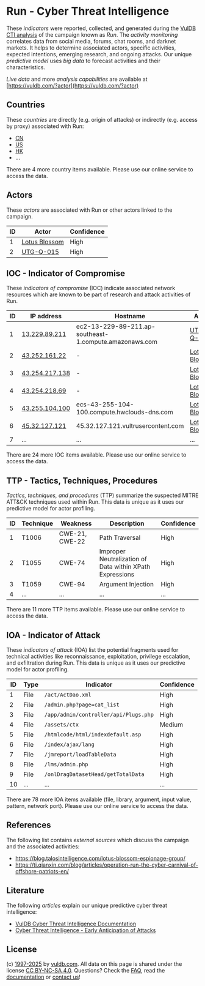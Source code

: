 # Run - Cyber Threat Intelligence

These _indicators_ were reported, collected, and generated during the [VulDB CTI analysis](https://vuldb.com/?kb.cti) of the campaign known as _Run_. The _activity monitoring_ correlates data from social media, forums, chat rooms, and darknet markets. It helps to determine associated actors, specific activities, expected intentions, emerging research, and ongoing attacks. Our unique _predictive model_ uses _big data_ to forecast activities and their characteristics.

_Live data_ and more _analysis capabilities_ are available at [https://vuldb.com/?actor](https://vuldb.com/?actor)

## Countries

These _countries_ are directly (e.g. origin of attacks) or indirectly (e.g. access by proxy) associated with Run:

* [CN](https://vuldb.com/?country.cn)
* [US](https://vuldb.com/?country.us)
* [HK](https://vuldb.com/?country.hk)
* ...

There are 4 more country items available. Please use our online service to access the data.

## Actors

These _actors_ are associated with Run or other actors linked to the campaign.

ID | Actor | Confidence
-- | ----- | ----------
1 | [Lotus Blossom](https://vuldb.com/?actor.lotus_blossom) | High
2 | [UTG-Q-015](https://vuldb.com/?actor.utg-q-015) | High

## IOC - Indicator of Compromise

These _indicators of compromise_ (IOC) indicate associated network resources which are known to be part of research and attack activities of Run.

ID | IP address | Hostname | Actor | Confidence
-- | ---------- | -------- | ----- | ----------
1 | [13.229.89.211](https://vuldb.com/?ip.13.229.89.211) | ec2-13-229-89-211.ap-southeast-1.compute.amazonaws.com | [UTG-Q-015](https://vuldb.com/?actor.utg-q-015) | Medium
2 | [43.252.161.22](https://vuldb.com/?ip.43.252.161.22) | - | [Lotus Blossom](https://vuldb.com/?actor.lotus_blossom) | High
3 | [43.254.217.138](https://vuldb.com/?ip.43.254.217.138) | - | [Lotus Blossom](https://vuldb.com/?actor.lotus_blossom) | High
4 | [43.254.218.69](https://vuldb.com/?ip.43.254.218.69) | - | [Lotus Blossom](https://vuldb.com/?actor.lotus_blossom) | High
5 | [43.255.104.100](https://vuldb.com/?ip.43.255.104.100) | ecs-43-255-104-100.compute.hwclouds-dns.com | [Lotus Blossom](https://vuldb.com/?actor.lotus_blossom) | High
6 | [45.32.127.121](https://vuldb.com/?ip.45.32.127.121) | 45.32.127.121.vultrusercontent.com | [Lotus Blossom](https://vuldb.com/?actor.lotus_blossom) | Medium
7 | ... | ... | ... | ...

There are 24 more IOC items available. Please use our online service to access the data.

## TTP - Tactics, Techniques, Procedures

_Tactics, techniques, and procedures_ (TTP) summarize the suspected MITRE ATT&CK techniques used within Run. This data is unique as it uses our predictive model for actor profiling.

ID | Technique | Weakness | Description | Confidence
-- | --------- | -------- | ----------- | ----------
1 | T1006 | CWE-21, CWE-22 | Path Traversal | High
2 | T1055 | CWE-74 | Improper Neutralization of Data within XPath Expressions | High
3 | T1059 | CWE-94 | Argument Injection | High
4 | ... | ... | ... | ...

There are 11 more TTP items available. Please use our online service to access the data.

## IOA - Indicator of Attack

These _indicators of attack_ (IOA) list the potential fragments used for technical activities like reconnaissance, exploitation, privilege escalation, and exfiltration during Run. This data is unique as it uses our predictive model for actor profiling.

ID | Type | Indicator | Confidence
-- | ---- | --------- | ----------
1 | File | `/act/ActDao.xml` | High
2 | File | `/admin.php?page=cat_list` | High
3 | File | `/app/admin/controller/api/Plugs.php` | High
4 | File | `/assets/ctx` | Medium
5 | File | `/htmlcode/html/indexdefault.asp` | High
6 | File | `/index/ajax/lang` | High
7 | File | `/jmreport/loadTableData` | High
8 | File | `/lms/admin.php` | High
9 | File | `/onlDragDatasetHead/getTotalData` | High
10 | ... | ... | ...

There are 78 more IOA items available (file, library, argument, input value, pattern, network port). Please use our online service to access the data.

## References

The following list contains _external sources_ which discuss the campaign and the associated activities:

* https://blog.talosintelligence.com/lotus-blossom-espionage-group/
* https://ti.qianxin.com/blog/articles/operation-run-the-cyber-carnival-of-offshore-patriots-en/

## Literature

The following _articles_ explain our unique predictive cyber threat intelligence:

* [VulDB Cyber Threat Intelligence Documentation](https://vuldb.com/?kb.cti)
* [Cyber Threat Intelligence - Early Anticipation of Attacks](https://www.scip.ch/en/?labs.20201022)

## License

(c) [1997-2025](https://vuldb.com/?kb.changelog) by [vuldb.com](https://vuldb.com/?kb.about). All data on this page is shared under the license [CC BY-NC-SA 4.0](https://creativecommons.org/licenses/by-nc-sa/4.0/). Questions? Check the [FAQ](https://vuldb.com/?kb.faq), read the [documentation](https://vuldb.com/?kb) or [contact us](https://vuldb.com/?contact)!
